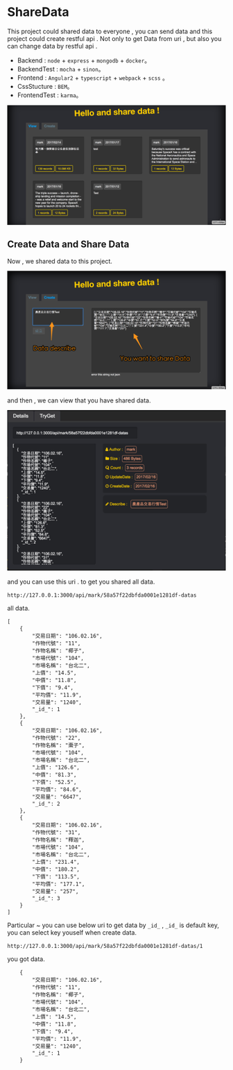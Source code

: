 # ShareData

This project could shared data to everyone , you can send data and this project could create restful api . Not only to get Data from uri , but also you can change data by restful api . 

* Backend : `node` + `express` + `mongodb` + `docker`。
* BackendTest : `mocha` + `sinon`。
* Frontend : `Angular2` + `typescript` + `webpack` + `scss` 。
* CssStucture : `BEM`。
* FrontendTest : `karma`。

![alt tag](https://github.com/h091237557/ShareData/blob/master/img/img1.png)

## Create Data and Share Data

Now , we shared data to this project.

![alt tag](https://github.com/h091237557/ShareData/blob/master/img/img6.png)

and then , we can view that you have shared data.

![alt tag](https://github.com/h091237557/ShareData/blob/master/img/img5.png)

and you can use this uri . to get you shared all data.

```
http://127.0.0.1:3000/api/mark/58a57f22dbfda0001e1281df-datas
```

all data.

```
[
    {
        "交易日期": "106.02.16",
        "作物代號": "11",
        "作物名稱": "椰子",
        "市場代號": "104",
        "市場名稱": "台北二",
        "上價": "14.5",
        "中價": "11.8",
        "下價": "9.4",
        "平均價": "11.9",
        "交易量": "1240",
        "_id_": 1
    },
    {
        "交易日期": "106.02.16",
        "作物代號": "22",
        "作物名稱": "棗子",
        "市場代號": "104",
        "市場名稱": "台北二",
        "上價": "126.6",
        "中價": "81.3",
        "下價": "52.5",
        "平均價": "84.6",
        "交易量": "6647",
        "_id_": 2
    },
    {
        "交易日期": "106.02.16",
        "作物代號": "31",
        "作物名稱": "釋迦",
        "市場代號": "104",
        "市場名稱": "台北二",
        "上價": "231.4",
        "中價": "180.2",
        "下價": "113.5",
        "平均價": "177.1",
        "交易量": "257",
        "_id_": 3
    }
]
```

Particular ~ you can use below uri to get data by `_id_` , `_id_` is default key, you can select key youself when create data.

```
http://127.0.0.1:3000/api/mark/58a57f22dbfda0001e1281df-datas/1
```

you got data.

```
    {
        "交易日期": "106.02.16",
        "作物代號": "11",
        "作物名稱": "椰子",
        "市場代號": "104",
        "市場名稱": "台北二",
        "上價": "14.5",
        "中價": "11.8",
        "下價": "9.4",
        "平均價": "11.9",
        "交易量": "1240",
        "_id_": 1
    }
```
